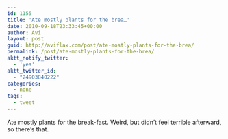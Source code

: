```yaml
---
id: 1155
title: 'Ate mostly plants for the brea…'
date: 2010-09-18T23:33:45+00:00
author: Avi
layout: post
guid: http://aviflax.com/post/ate-mostly-plants-for-the-brea/
permalink: /post/ate-mostly-plants-for-the-brea/
aktt_notify_twitter:
  - 'yes'
aktt_twitter_id:
  - "24903840222"
categories:
  - none
tags:
  - tweet
---
```

Ate mostly plants for the break-fast. Weird, but didn&#8217;t feel terrible afterward, so there&#8217;s that.